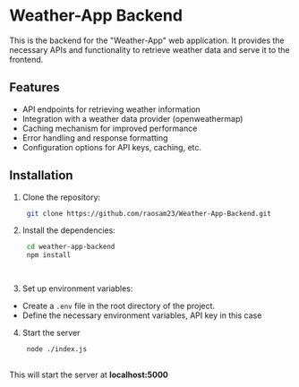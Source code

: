 # Weather-App Backend

This is the backend for the "Weather-App" web application. It provides the necessary APIs and functionality to retrieve weather data and serve it to the frontend.

## Features

- API endpoints for retrieving weather information
- Integration with a weather data provider (openweathermap)
- Caching mechanism for improved performance
- Error handling and response formatting
- Configuration options for API keys, caching, etc.

## Installation

1. Clone the repository:
     ```bash
      git clone https://github.com/raosam23/Weather-App-Backend.git


2. Install the dependencies:

   ```bash
    cd weather-app-backend
    npm install

 
3. Set up environment variables:
  - Create a `.env` file in the root directory of the project.
  - Define the necessary environment variables, API key in this case

4. Start the server

   ```bash
    node ./index.js
    
This will start the server at **localhost:5000**
